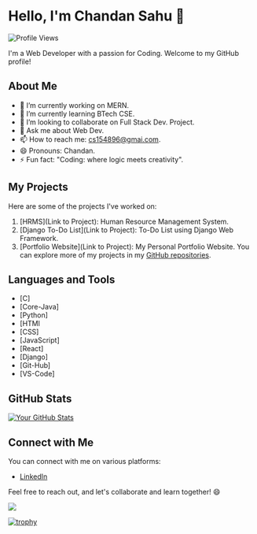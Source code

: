 # Hello, I'm Chandan Sahu 👋
![Profile Views](https://komarev.com/ghpvc/?username=Chandan5858&color=blue)

I'm a Web Developer with a passion for Coding. Welcome to my GitHub profile! 
## About Me
- 🔭 I’m currently working on MERN.
- 🌱 I’m currently learning BTech CSE.
- 👯 I’m looking to collaborate on Full Stack Dev. Project.
- 💬 Ask me about Web Dev.
- 📫 How to reach me: cs154896@gmai.com.
- 😄 Pronouns: Chandan.
- ⚡ Fun fact: "Coding: where logic meets creativity".

## My Projects
Here are some of the projects I've worked on:
1. [HRMS](Link to Project): Human Resource Management System.
2. [Django To-Do List](Link to Project): To-Do List using Django Web Framework.
3. [Portfolio Website](Link to Project): My Personal Portfolio Website.
You can explore more of my projects in my [GitHub repositories](https://github.com/Chandan5858).
## Languages and Tools
- [C]
- [Core-Java]
- [Python]
- [HTMl
- [CSS]
- [JavaScript]
- [React]
- [Django]
- [Git-Hub]
- [VS-Code]
## GitHub Stats
[![Your GitHub Stats](https://github-readme-stats.vercel.app/api?username=Chandan5858&show_icons=true&theme=radical)](https://github.com/anuraghazra/github-readme-stats)
## Connect with Me
You can connect with me on various platforms:
- [LinkedIn](https://www.linkedin.com/in/chandan-sahu-937149231/)

Feel free to reach out, and let's collaborate and learn together! 😄
<!-- GitHub Profile Views Counter -->
![](https://komarev.com/ghpvc/?username=Chandan5858)
<!-- GitHub Profile Trophy -->
[![trophy](https://github-profile-trophy.vercel.app/?username=Chandan5858)](https://github.com/ryo-ma/github-profile-trophy)
